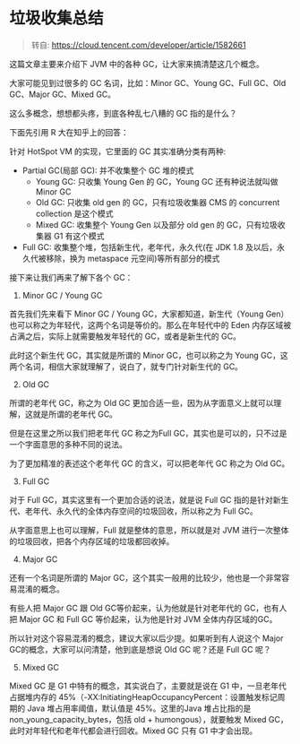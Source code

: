 # 垃圾收集总结

> 转自: https://cloud.tencent.com/developer/article/1582661

这篇文章主要来介绍下 JVM 中的各种 GC，让大家来搞清楚这几个概念。

大家可能见到过很多的 GC 名词，比如：Minor GC、Young GC、Full GC、Old GC、Major GC、Mixed GC。

这么多概念，想想都头疼，到底各种乱七八糟的 GC 指的是什么？

下面先引用 R 大在知乎上的回答：

针对 HotSpot VM 的实现，它里面的 GC 其实准确分类有两种:

* Partial GC(局部 GC): 并不收集整个 GC 堆的模式
  * Young GC: 只收集 Young Gen 的 GC，Young GC 还有种说法就叫做 Minor GC
  * Old GC: 只收集 old gen 的 GC，只有垃圾收集器 CMS 的 concurrent collection 是这个模式
  * Mixed GC: 收集整个 Young Gen 以及部分 old gen 的 GC，只有垃圾收集器 G1 有这个模式
* Full GC: 收集整个堆，包括新生代，老年代，永久代(在 JDK 1.8 及以后，永久代被移除，换为 metaspace 元空间)等所有部分的模式


接下来让我们再来了解下各个 GC：

1. Minor GC / Young GC

首先我们先来看下 Minor GC / Young GC，大家都知道，新生代（Young Gen）也可以称之为年轻代，这两个名词是等价的。那么在年轻代中的 Eden 内存区域被占满之后，实际上就需要触发年轻代的 GC，或者是新生代的 GC。

此时这个新生代 GC，其实就是所谓的 Minor GC，也可以称之为 Young GC，这两个名词，相信大家就理解了，说白了，就专门针对新生代的 GC。

2. Old GC

所谓的老年代 GC，称之为 Old GC 更加合适一些，因为从字面意义上就可以理解，这就是所谓的老年代 GC。

但是在这里之所以我们把老年代 GC 称之为Full GC，其实也是可以的，只不过是一个字面意思的多种不同的说法。

为了更加精准的表述这个老年代 GC 的含义，可以把老年代 GC 称之为 Old GC。

3. Full GC

对于 Full GC，其实这里有一个更加合适的说法，就是说 Full GC 指的是针对新生代、老年代、永久代的全体内存空间的垃圾回收，所以称之为 Full GC。

从字面意思上也可以理解，Full 就是整体的意思，所以就是对 JVM 进行一次整体的垃圾回收，把各个内存区域的垃圾都回收掉。

4. Major GC

还有一个名词是所谓的 Major GC，这个其实一般用的比较少，他也是一个非常容易混淆的概念。

有些人把 Major GC 跟 Old GC等价起来，认为他就是针对老年代的 GC，也有人把 Major GC 和 Full GC 等价起来，认为他是针对 JVM 全体内存区域的GC。

所以针对这个容易混淆的概念，建议大家以后少提。如果听到有人说这个 Major GC的概念，大家可以问清楚，他到底是想说 Old GC 呢？还是 Full GC 呢？

5. Mixed GC

Mixed GC 是 G1 中特有的概念，其实说白了，主要就是说在 G1 中，一旦老年代占据堆内存的 45%（-XX:InitiatingHeapOccupancyPercent：设置触发标记周期的 Java 堆占用率阈值，默认值是 45%。这里的Java 堆占比指的是 non_young_capacity_bytes，包括 old + humongous），就要触发 Mixed GC，此时对年轻代和老年代都会进行回收。Mixed GC 只有 G1 中才会出现。